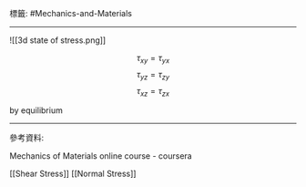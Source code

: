 標籤: #Mechanics-and-Materials 

---

![[3d state of stress.png]]

$$\tau_{xy} = \tau_{yx}$$
$$\tau_{yz} = \tau_{zy}$$
$$\tau_{xz} = \tau_{zx}$$

by equilibrium

---

參考資料:

Mechanics of Materials online course - coursera

[[Shear Stress]]
[[Normal Stress]]